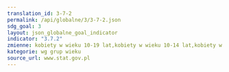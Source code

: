 ```yaml
---
translation_id: 3-7-2
permalink: /api/globalne/3/3-7-2.json
sdg_goal: 3
layout: json_globalne_goal_indicator
indicator: "3.7.2"
zmienne: kobiety w wieku 10-19 lat,kobiety w wieku 10-14 lat,kobiety w wieku 15-19 lat
kategorie: wg grup wieku
source_url: www.stat.gov.pl
---
```

